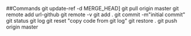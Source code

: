 
##Commands
   git update-ref -d MERGE_HEAD]
   git pull origin master
 git remote add url-github
 git remote -v
 git add .
 git commit -m"initial commit"
 git status
 git log
 git reset "copy code from git log"
 git restore .
 git push origin master
 
